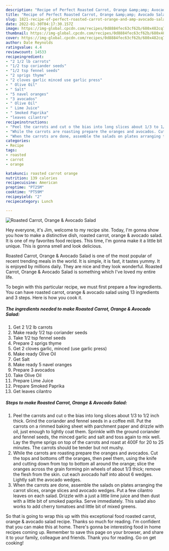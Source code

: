 ```yaml
---
description: "Recipe of Perfect Roasted Carrot, Orange &amp;amp; Avocado Salad"
title: "Recipe of Perfect Roasted Carrot, Orange &amp;amp; Avocado Salad"
slug: 1821-recipe-of-perfect-roasted-carrot-orange-and-amp-avocado-salad
date: 2022-01-30T04:17:30.157Z
image: https://img-global.cpcdn.com/recipes/0d8884fec63cf62b/680x482cq70/roasted-carrot-orange-avocado-salad-recipe-main-photo.jpg
thumbnail: https://img-global.cpcdn.com/recipes/0d8884fec63cf62b/680x482cq70/roasted-carrot-orange-avocado-salad-recipe-main-photo.jpg
cover: https://img-global.cpcdn.com/recipes/0d8884fec63cf62b/680x482cq70/roasted-carrot-orange-avocado-salad-recipe-main-photo.jpg
author: Dale Reynolds
ratingvalue: 4.4
reviewcount: 14533
recipeingredient:
- "2 1/2 lb carrots"
- "1/2 tsp coriander seeds"
- "1/2 tsp fennel seeds"
- "2 sprigs thyme"
- "2 cloves garlic minced use garlic press"
- " Olive Oil"
- " Salt"
- "5 navel oranges"
- "3 avocados"
- " Olive Oil"
- " Lime Juice"
- " Smoked Paprika"
- "leaves cilantro"
recipeinstructions:
- "Peel the carrots and cut o the bias into long slices about 1/3 to 1/2 inch thick. Grind the coriander and fennel seeds in a coffee mill. Put the carrots on a rimmed baking sheet with parchment paper and drizzle with oil, just enough to lightly coat them. Sprinkle with the ground coriander and fennel seeds, the minced garlic and salt and toss again to mix well. Lay the thyme sprigs on top of the carrots and roast at 400F for 20 to 25 minutes. The carrots should be tender but not mushy."
- "While the carrots are roasting prepare the oranges and avocados. Cut the tops and bottoms off the oranges, then peel them, using the knife and cutting down from top to bottom all around the orange; slice the oranges across the grain forming pin wheels of about 1/3 thick; remove the flesh from the skin. cut each avocado half into about 6 wedges. Lightly salt the avocado wedges."
- "When the carrots are done, assemble the salads on plates arranging the carrot slices, orange slices and avocado wedges. Put a few cilantro leaves on each salad. Drizzle with a just a little lime juice and then dust with a little bit of smoked paprika. Serve immediately. This salad also works to add cherry tomatoes and little bit of mixed greens."
categories:
- Recipe
tags:
- roasted
- carrot
- orange

katakunci: roasted carrot orange 
nutrition: 139 calories
recipecuisine: American
preptime: "PT25M"
cooktime: "PT59M"
recipeyield: "2"
recipecategory: Lunch

---
```



![Roasted Carrot, Orange &amp; Avocado Salad](https://img-global.cpcdn.com/recipes/0d8884fec63cf62b/680x482cq70/roasted-carrot-orange-avocado-salad-recipe-main-photo.jpg)

Hey everyone, it's Jim, welcome to my recipe site. Today, I'm gonna show you how to make a distinctive dish, roasted carrot, orange &amp; avocado salad. It is one of my favorites food recipes. This time, I'm gonna make it a little bit unique. This is gonna smell and look delicious.



Roasted Carrot, Orange &amp; Avocado Salad is one of the most popular of recent trending meals in the world. It is simple, it is fast, it tastes yummy. It is enjoyed by millions daily. They are nice and they look wonderful. Roasted Carrot, Orange &amp; Avocado Salad is something which I've loved my entire life.


To begin with this particular recipe, we must first prepare a few ingredients. You can have roasted carrot, orange &amp; avocado salad using 13 ingredients and 3 steps. Here is how you cook it.

<!--inarticleads1-->

##### The ingredients needed to make Roasted Carrot, Orange &amp; Avocado Salad:

1. Get 2 1/2 lb carrots
1. Make ready 1/2 tsp coriander seeds
1. Take 1/2 tsp fennel seeds
1. Prepare 2 sprigs thyme
1. Get 2 cloves garlic, minced (use garlic press)
1. Make ready  Olive Oil
1. Get  Salt
1. Make ready 5 navel oranges
1. Prepare 3 avocados
1. Take  Olive Oil
1. Prepare  Lime Juice
1. Prepare  Smoked Paprika
1. Get leaves cilantro




<!--inarticleads2-->

##### Steps to make Roasted Carrot, Orange &amp; Avocado Salad:

1. Peel the carrots and cut o the bias into long slices about 1/3 to 1/2 inch thick. Grind the coriander and fennel seeds in a coffee mill. Put the carrots on a rimmed baking sheet with parchment paper and drizzle with oil, just enough to lightly coat them. Sprinkle with the ground coriander and fennel seeds, the minced garlic and salt and toss again to mix well. Lay the thyme sprigs on top of the carrots and roast at 400F for 20 to 25 minutes. The carrots should be tender but not mushy.
1. While the carrots are roasting prepare the oranges and avocados. Cut the tops and bottoms off the oranges, then peel them, using the knife and cutting down from top to bottom all around the orange; slice the oranges across the grain forming pin wheels of about 1/3 thick; remove the flesh from the skin. cut each avocado half into about 6 wedges. Lightly salt the avocado wedges.
1. When the carrots are done, assemble the salads on plates arranging the carrot slices, orange slices and avocado wedges. Put a few cilantro leaves on each salad. Drizzle with a just a little lime juice and then dust with a little bit of smoked paprika. Serve immediately. This salad also works to add cherry tomatoes and little bit of mixed greens.




So that is going to wrap this up with this exceptional food roasted carrot, orange &amp; avocado salad recipe. Thanks so much for reading. I'm confident that you can make this at home. There's gonna be interesting food in home recipes coming up. Remember to save this page on your browser, and share it to your family, colleague and friends. Thank you for reading. Go on get cooking!
